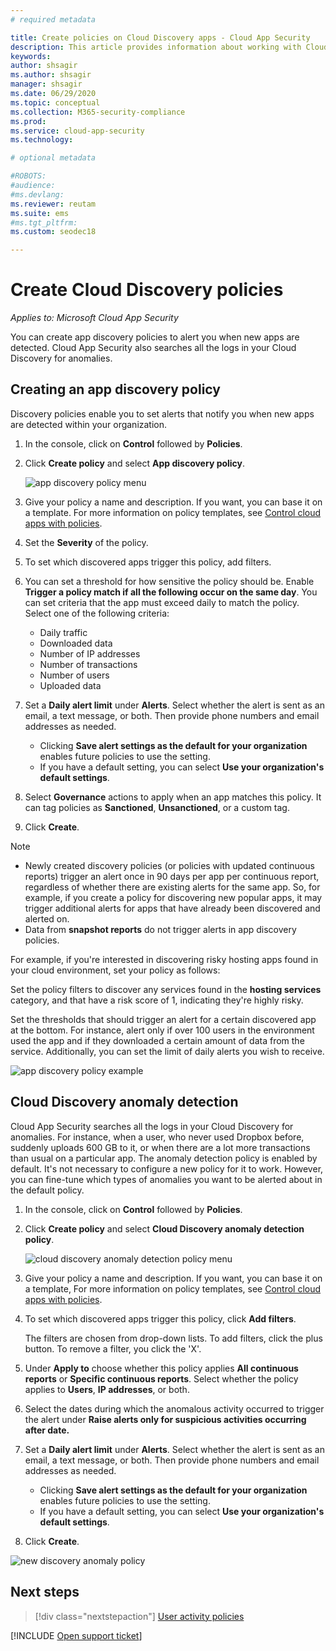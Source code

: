 ```yaml
---
# required metadata

title: Create policies on Cloud Discovery apps - Cloud App Security
description: This article provides information about working with Cloud Discovery policies.
keywords:
author: shsagir
ms.author: shsagir
manager: shsagir
ms.date: 06/29/2020
ms.topic: conceptual
ms.collection: M365-security-compliance
ms.prod:
ms.service: cloud-app-security
ms.technology:

# optional metadata

#ROBOTS:
#audience:
#ms.devlang:
ms.reviewer: reutam
ms.suite: ems
#ms.tgt_pltfrm:
ms.custom: seodec18

---
```

# Create Cloud Discovery policies

*Applies to: Microsoft Cloud App Security*

You can create app discovery policies to alert you when new apps are detected. Cloud App Security also searches all the logs in your Cloud Discovery for anomalies.

## Creating an app discovery policy

Discovery policies enable you to set alerts that notify you when new apps are detected within your organization.

1. In the console, click on **Control** followed by **Policies**.

2. Click **Create policy** and select **App discovery policy**.

    ![app discovery policy menu](media/app-discovery-policy-menu.png "app discovery policy menu")

3. Give your policy a name and description. If you want, you can base it on a template. For more information on policy templates, see [Control cloud apps with policies](control-cloud-apps-with-policies.md).

4. Set the **Severity** of the policy.

5. To set which discovered apps trigger this policy, add filters.

6. You can set a threshold for how sensitive the policy should be. Enable **Trigger a policy match if all the following occur on the same day**. You can set criteria that the app must exceed daily to match the policy. Select one of the following criteria:
    - Daily traffic
    - Downloaded data
    - Number of IP addresses
    - Number of transactions
    - Number of users
    - Uploaded data

7. Set a **Daily alert limit** under **Alerts**. Select whether the alert is sent as an email, a text message, or both. Then provide phone numbers and email addresses as needed.
    - Clicking **Save alert settings as the default for your organization** enables future policies to use the setting.
    - If you have a default setting, you can select **Use your organization's default settings**.

8. Select **Governance** actions to apply when an app matches this policy. It can tag policies as **Sanctioned**, **Unsanctioned**, or a custom tag.

9. Click **Create**.

> [!NOTE]
>
> - Newly created discovery policies (or policies with updated continuous reports) trigger an alert once in 90 days per app per continuous report, regardless of whether there are existing alerts for the same app. So, for example, if you create a policy for discovering new popular apps, it may trigger additional alerts for apps that have already been discovered and alerted on.
> - Data from **snapshot reports** do not trigger alerts in app discovery policies.

For example, if you're interested in discovering risky hosting apps found in your cloud environment, set your policy as follows:

Set the policy filters to discover any services found in the **hosting services** category, and that have a risk score of 1, indicating they're highly risky.

Set the thresholds that should trigger an alert for a certain discovered app at the bottom. For instance, alert only if over 100 users in the environment used the app and if they downloaded a certain amount of data from the service. Additionally, you can set the limit of daily alerts you wish to receive.

![app discovery policy example](media/app-discovery-policy-example.png "app discovery policy example")

## Cloud Discovery anomaly detection

Cloud App Security searches all the logs in your Cloud Discovery for anomalies. For instance, when a user, who never used Dropbox before, suddenly uploads 600 GB to it, or when there are a lot more transactions than usual on a particular app. The anomaly detection policy is enabled by default. It's not necessary to configure a new policy for it to work. However, you can fine-tune which types of anomalies you want to be alerted about in the default policy.

1. In the console, click on **Control** followed by **Policies**.

2. Click **Create policy** and select **Cloud Discovery anomaly detection policy**.

    ![cloud discovery anomaly detection policy menu](media/cloud-discovery-anomaly-detection-policy-menu.png "cloud discovery anomaly detection policy menu")

3. Give your policy a name and description. If you want, you can base it on a template, For more information on policy templates, see [Control cloud apps with policies](control-cloud-apps-with-policies.md).

4. To set which discovered apps trigger this policy, click **Add filters**.

    The filters are chosen from drop-down lists. To add filters, click the plus button. To remove a filter, you click the 'X'.

5. Under **Apply to** choose whether this policy applies **All continuous reports** or **Specific continuous reports**. Select whether the policy applies to **Users**, **IP addresses**, or both.

6. Select the dates during which the anomalous activity occurred to trigger the alert under **Raise alerts only for suspicious activities occurring after date.**

7. Set a **Daily alert limit** under **Alerts**. Select whether the alert is sent as an email, a text message, or both. Then provide phone numbers and email addresses as needed.
    - Clicking **Save alert settings as the default for your organization** enables future policies to use the setting.
    - If you have a default setting, you can select **Use your organization's default settings**.

8. Click **Create**.

![new discovery anomaly policy](media/new-discovery-anomaly-policy.png "new discovery anomaly policy")

## Next steps

> [!div class="nextstepaction"]
> [User activity policies](user-activity-policies.md)

[!INCLUDE [Open support ticket](includes/support.md)]

